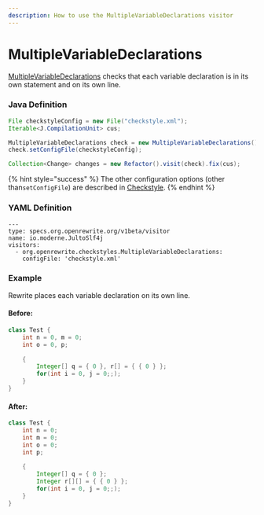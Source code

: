 ```yaml
---
description: How to use the MultipleVariableDeclarations visitor
---
```


# MultipleVariableDeclarations

[MultipleVariableDeclarations](https://checkstyle.sourceforge.io/config_coding.html#MultipleVariableDeclarations) checks that each variable declaration is in its own statement and on its own line.

### Java Definition 

```java
File checkstyleConfig = new File("checkstyle.xml");
Iterable<J.CompilationUnit> cus;

MultipleVariableDeclarations check = new MultipleVariableDeclarations();
check.setConfigFile(checkstyleConfig);

Collection<Change> changes = new Refactor().visit(check).fix(cus);
```

{% hint style="success" %}
The other configuration options \(other than`setConfigFile`\) are described in [Checkstyle](./#configuration-options).
{% endhint %}

### YAML Definition

```text
---
type: specs.org.openrewrite.org/v1beta/visitor
name: io.moderne.JultoSlf4j
visitors:
  - org.openrewrite.checkstyles.MultipleVariableDeclarations:
    configFile: 'checkstyle.xml'
```

### Example

Rewrite places each variable declaration on its own line.

#### Before:

```java
class Test {
    int n = 0, m = 0;
    int o = 0, p;
    
    {
        Integer[] q = { 0 }, r[] = { { 0 } };
        for(int i = 0, j = 0;;);
    }
}
```

#### After:

```java
class Test {
    int n = 0;
    int m = 0;
    int o = 0;
    int p;
    
    {
        Integer[] q = { 0 };
        Integer r[][] = { { 0 } };
        for(int i = 0, j = 0;;);
    }
}
```

